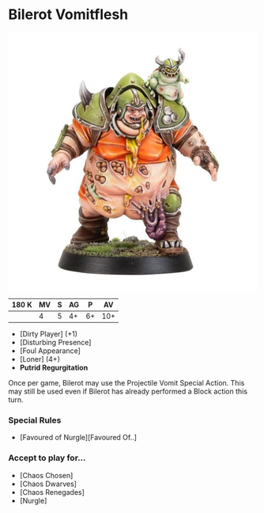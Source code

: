 # Bilerot Vomitflesh

![](../media/starplayers/Bilerot1.jpg)

| 180 K  | MV | S | AG | P | AV |
| --- | --- | --- | --- | --- | --- |
| | 4 | 5 | 4+ | 6+ | 10+ |

* [Dirty Player] (+1)
* [Disturbing Presence]
* [Foul Appearance]
* [Loner] (4+)
* **Putrid Regurgitation**

Once per game, Bilerot may use the Projectile Vomit Special Action. This may still be used even if Bilerot has already performed a Block action this turn.

### Special Rules
* [Favoured of Nurgle][Favoured Of..]

### Accept to play for...
* [Chaos Chosen]
* [Chaos Dwarves]
* [Chaos Renegades]
* [Nurgle]
